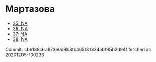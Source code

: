 # Мартазова
- [35: NA](35.md)
- [36: NA](36.md)
- [37: NA](37.md)
- [38: NA](38.md)

Commit: cb6188c6a973e0d9b3fb465181334ab195b2d94f
 fetched at: 20201205-100233
